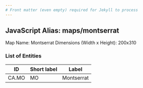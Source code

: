 ```yaml
---
# Front matter (even empty) required for Jekyll to process
---
```


## JavaScript Alias: maps/montserrat

Map Name: Montserrat
Dimensions (Width x Height): 200x310





### List of Entities

ID | Short label | Label
---|---|---|
CA.MO|MO|Montserrat


